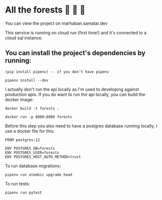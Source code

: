 # All the forests :deciduous_tree: :deciduous_tree: :deciduous_tree:


You can view the project on marhaban.samatar.dev

This service is running on cloud run (first time!) and it's connected to a cloud sql instance.
## You can install the project's dependencies by running:

```
(pip install pipenv) -- if you don't have pipenv

pipenv install --dev
```

I actually don't run the api locally as I'm used to developing against production apis.
If you do want to run the api locally, you can build the docker image:
```
docker build -t forests .

docker run -p 8000:8000 forests
```

Before this step you also need to have a postgres database running locally, I use a docker file for this:

```
FROM postgres:12

ENV POSTGRES_DB=forests
ENV POSTGRES_USER=forests
ENV POSTGRES_HOST_AUTH_METHOD=trust
```

To run database migrations:

```
pipenv run alembic upgrade head
```

To run tests:

```
pipenv run pytest
```